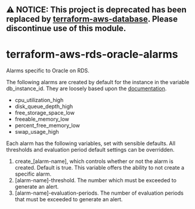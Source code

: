 ## **⚠ NOTICE**: This project is deprecated has been replaced by [terraform-aws-database](https://github.com/truemark/terraform-aws-database). Please discontinue use of this module.

# terraform-aws-rds-oracle-alarms
Alarms specific to Oracle on RDS. 

The following alarms are created by default for the instance in the variable db_instance_id. They are loosely based upon the [documentation](https://docs.aws.amazon.com/AmazonRDS/latest/UserGuide/rds-metrics.html#rds-cw-metrics-instance).

- cpu_utilization_high
- disk_queue_depth_high
- free_storage_space_low
- freeable_memory_low
- percent_free_memory_low
- swap_usage_high

Each alarm has the following variables, set with sensible defaults. All thresholds and evaluation period default settings can be overridden.
1. create_[alarm-name], which controls whether or not the alarm is created. Default is true. This variable offers the ability to not create a specific alarm. 
2. [alarm-name]-threshold. The number which must be exceeded to generate an alert.
3. [alarm-name]-evaluation-periods. The number of evaluation periods that must be exceeded to generate an alert.
